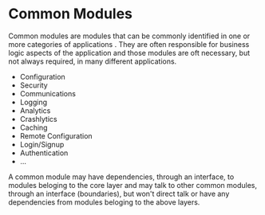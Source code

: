 # Common Modules

Common modules are modules that can be commonly identified in one or more categories of applications . They are often responsible for business logic aspects of the application and those modules are oft necessary, but not always required, in many different applications.

- Configuration
- Security
- Communications
- Logging
- Analytics
- Crashlytics
- Caching
- Remote Configuration
- Login/Signup
- Authentication
- ...

A common module may have dependencies, through an interface, to modules beloging to the core layer and may talk to other common modules, through an interface (boundaries), but won't direct talk or have any dependencies from modules beloging to the above layers.

